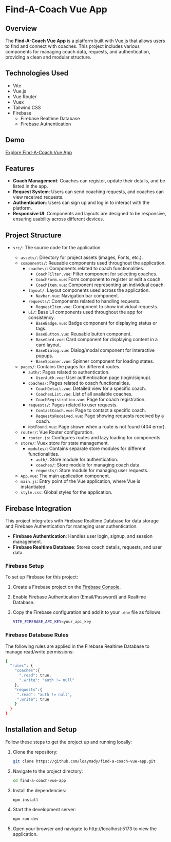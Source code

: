 # Find-A-Coach Vue App

## Overview

The **Find-A-Coach Vue App** is a platform built with Vue.js that allows users to find and connect with coaches. This project includes various components for managing coach data, requests, and authentication, providing a clean and modular structure.

## Technologies Used

- Vite
- Vue.js
- Vue Router
- Vuex
- Tailwind CSS
- Firebase
  - Firebase Realtime Database
  - Firebase Authentication

## Demo

[Explore Find-A-Coach Vue App](https://find-a-coach-vue-app.vercel.app/coaches)

## Features

- **Coach Management**: Coaches can register, update their details, and be listed in the app.
- **Request System**: Users can send coaching requests, and coaches can view received requests.
- **Authentication**: Users can sign up and log in to interact with the platform.
- **Responsive UI**: Components and layouts are designed to be responsive, ensuring usability across different devices.

## Project Structure

- `src/`: The source code for the application.

  - `assets/`: Directory for project assets (images, Fonts, etc.).
  - `components/`: Reusable components used throughout the application.
    - `coaches/`: Components related to coach functionalities.
      - `CoachFilter.vue`: Filter component for selecting coaches.
      - `CoachForm.vue`: Form component to register or edit a coach.
      - `CoachItem.vue`: Component representing an individual coach.
    - `layout/`: Layout components used across the application.
      - `Navbar.vue`: Navigation bar component.
    - `requests/`: Components related to handling requests.
      - `RequestItem.vue`: Component to show individual requests.
    - `ui/`: Base UI components used throughout the app for consistency.
      - `BaseBadge.vue`: Badge component for displaying status or tags.
      - `BaseButton.vue`: Reusable button component.
      - `BaseCard.vue`: Card component for displaying content in a card layout.
      - `BaseDialog.vue`: Dialog/modal component for interactive popups.
      - `BaseSpinner.vue`: Spinner component for loading states.
  - `pages/`: Contains the pages for different routes.
    - `auth/`: Pages related to authentication.
      - `UserAuth.vue`: User authentication page (login/signup).
    - `coaches/`: Pages related to coach functionalities.
      - `CoachDetail.vue`: Detailed view for a specific coach.
      - `CoachesList.vue`: List of all available coaches.
      - `CoachRegistration.vue`: Page for coach registration.
    - `requests/`: Pages related to user requests.
      - `ContactCoach.vue`: Page to contact a specific coach.
      - `RequestsReceived.vue`: Page showing requests received by a coach.
    - `NotFound.vue`: Page shown when a route is not found (404 error).
  - `router/`: Vue Router configuration.
    - `router.js`: Configures routes and lazy loading for components.
  - `store/`: Vuex store for state management.
    - `modules/`: Contains separate store modules for different functionalities.
      - `auth/`: Store module for authentication.
      - `coaches/`: Store module for managing coach data.
      - `requests/`: Store module for managing user requests.
  - `App.vue`: The main application component.
  - `main.js`: Entry point of the Vue application, where Vue is instantiated.
  - `style.css`: Global styles for the application.

## Firebase Integration

This project integrates with Firebase Realtime Database for data storage and Firebase Authentication for managing user authentication.

- **Firebase Authentication**: Handles user login, signup, and session management.
- **Firebase Realtime Database**: Stores coach details, requests, and user data.

### Firebase Setup

To set up Firebase for this project:

1. Create a Firebase project on the [Firebase Console](https://console.firebase.google.com/).
2. Enable Firebase Authentication (Email/Password) and Realtime Database.
3. Copy the Firebase configuration and add it to your `.env` file as follows:

   ```bash
   VITE_FIREBASE_API_KEY=your_api_key
   ```

### Firebase Database Rules

The following rules are applied in the Firebase Realtime Database to manage read/write permissions:

```bash
{
  "rules": {
    "coaches":{
      ".read": true,
      ".write": "auth != null"
    },
    "requests":{
     ".read": "auth != null",
     ".write": true
    }
  }
}
```

## Installation and Setup

Follow these steps to get the project up and running locally:

1. Clone the repository:

   ```bash
   git clone https://github.com/loaymady/find-a-coach-vue-app.git
   ```

2. Navigate to the project directory:

   ```bash
   cd find-a-coach-vue-app
   ```

3. Install the dependencies:

   ```bash
   npm install
   ```

4. Start the development server:

   ```bash
   npm run dev
   ```

5. Open your browser and navigate to http://localhost:5173 to view the application.
